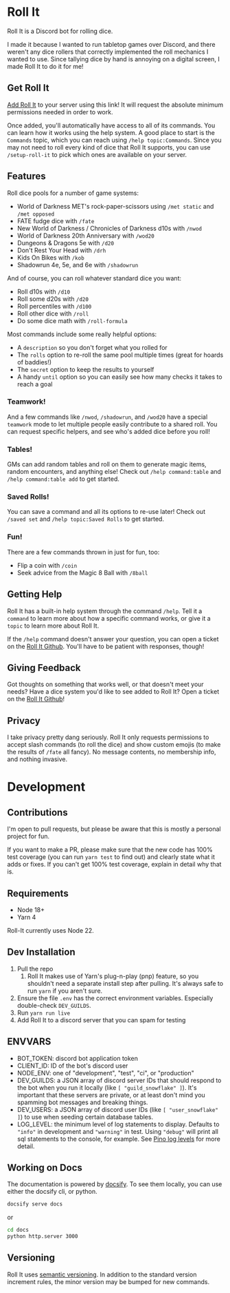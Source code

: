 # Roll It

Roll It is a Discord bot for rolling dice.

I made it because I wanted to run tabletop games over Discord, and there weren't any dice rollers that correctly implemented the roll mechanics I wanted to use. Since tallying dice by hand is annoying on a digital screen, I made Roll It to do it for me!

## Get Roll It

[Add Roll It](https://discord.com/oauth2/authorize?client_id=1037522511509848136) to your server using this link! It will request the absolute minimum permissions needed in order to work.

Once added, you'll automatically have access to all of its commands. You can learn how it works using the help system. A good place to start is the `Commands` topic, which you can reach using `/help topic:Commands`. Since you may not need to roll every kind of dice that Roll It supports, you can use  `/setup-roll-it` to pick which ones are available on your server.

## Features

Roll dice pools for a number of game systems:
* World of Darkness MET's rock-paper-scissors using `/met static` and `/met opposed`
* FATE fudge dice with `/fate`
* New World of Darkness / Chronicles of Darkness d10s with `/nwod`
* World of Darkness 20th Anniversary with `/wod20`
* Dungeons & Dragons 5e with `/d20`
* Don't Rest Your Head with `/drh`
* Kids On Bikes with `/kob`
* Shadowrun 4e, 5e, and 6e with `/shadowrun`

And of course, you can roll whatever standard dice you want:
* Roll d10s with `/d10`
* Roll some d20s with `/d20`
* Roll percentiles with `/d100`
* Roll other dice with `/roll`
* Do some dice math with `/roll-formula`

Most commands include some really helpful options:
* A `description` so you don't forget what you rolled for
* The `rolls` option to re-roll the same pool multiple times (great for hoards of baddies!)
* The `secret` option to keep the results to yourself
* A handy `until` option so you can easily see how many checks it takes to reach a goal

### Teamwork!

And a few commands like `/nwod`, `/shadowrun`, and `/wod20` have a special `teamwork` mode to let multiple people easily contribute to a shared roll. You can request specific helpers, and see who's added dice before you roll!

### Tables!

GMs can add random tables and roll on them to generate magic items, random encounters, and anything else! Check out `/help command:table` and `/help command:table add` to get started.

### Saved Rolls!

You can save a command and all its options to re-use later! Check out `/saved set` and `/help topic:Saved Rolls` to get started.

### Fun!

There are a few commands thrown in just for fun, too:
* Flip a coin with `/coin`
* Seek advice from the Magic 8 Ball with `/8ball`

## Getting Help

Roll It has a built-in help system through the command `/help`. Tell it a `command` to learn more about how a specific command works, or give it a `topic` to learn more about Roll It.

If the `/help` command doesn't answer your question, you can open a ticket on the [Roll It Github](https://github.com/aurule/roll-it). You'll have to be patient with responses, though!

## Giving Feedback

Got thoughts on something that works well, or that doesn't meet your needs? Have a dice system you'd like to see added to Roll It? Open a ticket on the [Roll It Github](https://github.com/aurule/roll-it)!

## Privacy

I take privacy pretty dang seriously. Roll It only requests permissions to accept slash commands (to roll the dice) and show custom emojis (to make the results of `/fate` all fancy). No message contents, no membership info, and nothing invasive.

# Development

## Contributions

I'm open to pull requests, but please be aware that this is mostly a personal project for fun.

If you want to make a PR, please make sure that the new code has 100% test coverage (you can run `yarn test` to find out) and clearly state what it adds or fixes. If you can't get 100% test coverage, explain in detail why that is.

## Requirements

* Node 18+
* Yarn 4

Roll-It currently uses Node 22.

## Dev Installation

1. Pull the repo
    1. Roll It makes use of Yarn's plug-n-play (pnp) feature, so you shouldn't need a separate install step after pulling. It's always safe to run `yarn` if you aren't sure.
2. Ensure the file `.env` has the correct environment variables. Especially double-check `DEV_GUILDS`.
3. Run `yarn run live`
4. Add Roll It to a discord server that you can spam for testing

## ENVVARS

* BOT_TOKEN: discord bot application token
* CLIENT_ID: ID of the bot's discord user
* NODE_ENV: one of "development", "test", "ci", or "production"
* DEV_GUILDS: a JSON array of discord server IDs that should respond to the bot when you run it locally (like `[ "guild_snowflake" ]`). It's important that these servers are private, or at least don't mind you spamming bot messages and breaking things.
* DEV_USERS: a JSON array of discord user IDs (like `[ "user_snowflake" ]`) to use when seeding certain database tables.
* LOG_LEVEL: the minimum level of log statements to display. Defaults to `"info"` in development and `"warning"` in test. Using `"debug"` will print all sql statements to the console, for example. See [Pino log levels](https://github.com/pinojs/pino/blob/main/docs/api.md#logger-level) for more detail.

## Working on Docs

The documentation is powered by [docsify](https://docsify.js.org/). To see them locally, you can use either the docsify cli, or python.

```sh
docsify serve docs
```

or

```sh
cd docs
python http.server 3000
```

## Versioning

Roll It uses [semantic versioning](https://semver.org/). In addition to the standard version increment rules, the minor version may be bumped for new commands.
